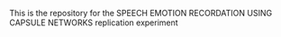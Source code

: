 This is the repository for the SPEECH EMOTION RECORDATION USING CAPSULE NETWORKS replication experiment